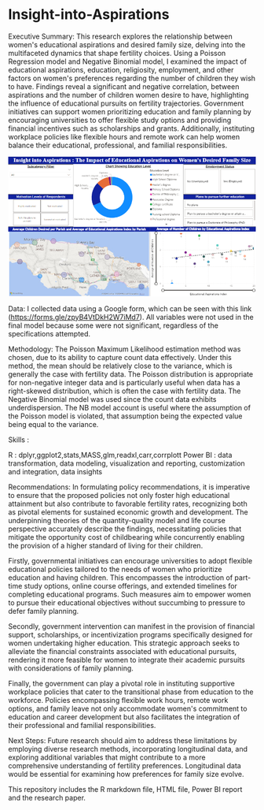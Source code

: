 # Insight-into-Aspirations
Executive Summary: This research explores the relationship between women's educational aspirations and desired family size, delving into the multifaceted dynamics that shape fertility choices. Using a Poisson Regression model and Negative Binomial model, I examined the impact of educational aspirations, education, religiosity, employment, and other factors on women's preferences regarding the number of children they wish to have. Findings reveal a significant and negative correlation, between aspirations and the number of children women desire to have, highlighting the influence of educational pursuits on fertility trajectories. Government initiatives can support women prioritizing education and family planning by encouraging universities to offer flexible study options and providing financial incentives such as scholarships and grants. Additionally, instituting workplace policies like flexible hours and remote work can help women balance their educational, professional, and familial responsibilities.

![Ed_Asp](https://github.com/DalJoshThomas/Insight-into-Aspirations/blob/main/Ed_Asp.png)


Data: I collected data using a Google form, which can be seen with this link (https://forms.gle/zpyB4VtDkH2W7iMd7). All variables were not used in the final model because some were not significant, regardless of the specifications attempted.

Methodology: The Poisson Maximum Likelihood estimation method was chosen, due to its ability to capture count data effectively. Under this method, the mean should be relatively close to the variance, which is generally the case with fertility data. The Poisson distribution is appropriate for non-negative integer data and is particularly useful when data has a right-skewed distribution, which is often the case with fertility data. The Negative Binomial model was used since the count data exhibits underdispersion. The NB model account is useful where the assumption of the Poisson model is violated, that assumption being the expected value being equal to the variance.

Skills : 

R : dplyr,ggplot2,stats,MASS,glm,readxl,carr,corrplott
Power BI : data transformation, data modeling, visualization and reporting, customization and integration, data insights

Recommendations:
In formulating policy recommendations, it is imperative to ensure that the proposed policies not only foster high educational attainment but also contribute to favorable fertility rates, recognizing both as pivotal elements for sustained economic growth and development. The underpinning theories of the quantity-quality model and life course perspective accurately describe the findings, necessitating policies that mitigate the opportunity cost of childbearing while concurrently enabling the provision of a higher standard of living for their children.
       
Firstly, governmental initiatives can encourage universities to adopt flexible educational policies tailored to the needs of women who prioritize education and having children. This encompasses the introduction of part-time study options, online course offerings, and extended timelines for completing educational programs. Such measures aim to empower women to pursue their educational objectives without succumbing to pressure to defer family planning.

Secondly, government intervention can manifest in the provision of financial support, scholarships, or incentivization programs specifically designed for women undertaking higher education. This strategic approach seeks to alleviate the financial constraints associated with educational pursuits, rendering it more feasible for women to integrate their academic pursuits with considerations of family planning.

Finally, the government can play a pivotal role in instituting supportive workplace policies that cater to the transitional phase from education to the workforce. Policies encompassing flexible work hours, remote work options, and family leave not only accommodate women's commitment to education and career development but also facilitates the integration of their professional and familial responsibilities. 

Next Steps:
Future research should aim to address these limitations by employing diverse research methods, incorporating longitudinal data, and exploring additional variables that might contribute to a more comprehensive understanding of fertility preferences. Longitudinal data would be essential for examining how preferences for family size evolve.	

This repository includes the R markdown file, HTML file, Power BI report and the research paper.
